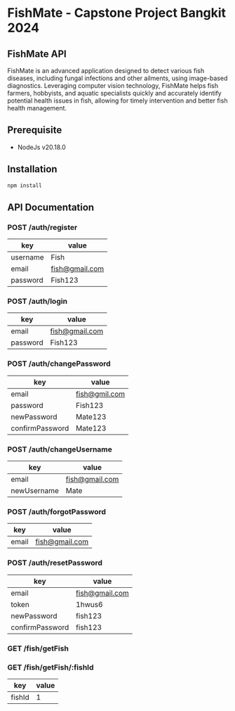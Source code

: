 # FishMate - Capstone Project Bangkit 2024

## FishMate API 

FishMate is an advanced application designed to detect various fish diseases, including fungal infections and other ailments, using image-based diagnostics. Leveraging computer vision technology, FishMate helps fish farmers, hobbyists, and aquatic specialists quickly and accurately identify potential health issues in fish, allowing for timely intervention and better fish health management.

## Prerequisite
- NodeJs v20.18.0

## Installation
```bash
npm install
```

## API Documentation

### POST /auth/register
| key            | value |
| -------- | -------------- |
| username         | Fish                         |
| email            | fish@gmail.com               |
| password         | Fish123                      |

### POST /auth/login
| key            | value |
| -------- | -------------- |
| email            | fish@gmail.com               |
| password         | Fish123                      |

### POST /auth/changePassword
| key           | value |
| --------------- | ------------- |
| email                          | fish@gmil.com              |
| password                       | Fish123                    |
| newPassword                    | Mate123                    |
| confirmPassword                | Mate123                    |

### POST /auth/changeUsername
| key            | value |
| ----------- | -------------- |
| email                  | fish@gmail.com               |
| newUsername            | Mate                         |

### POST /auth/forgotPassword
| key            | value |
| ----- | -------------- |
| email      | fish@gmail.com               |

### POST /auth/resetPassword
| key            | value |
| --------------- | -------------- |
| email                          | fish@gmail.com               |
| token                          | 1hwus6                       |
| newPassword                    | fish123                      |
| confirmPassword                | fish123                      |

### GET /fish/getFish

### GET /fish/getFish/:fishId
| key   | value |
| ------ | ----- |
| fishId       | 1          |

